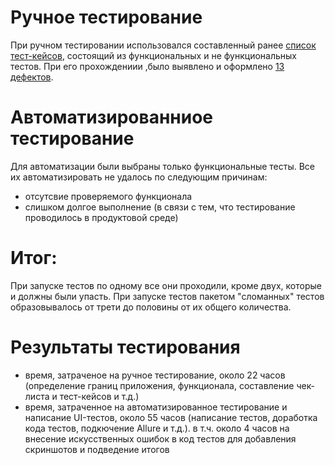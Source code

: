 # Ручное тестирование

При ручном тестировании использовался составленный ранее [список тест-кейсов](https://github.com/nancygespens/nancygespens-qamid-diplom-1/blob/7151ad78999103ef515298d1476591244c8e5cc2/Cases.xlsx), состоящий из функциональных и не функциональных тестов. При его прохождениии ,было выявлено и оформлено [13 дефектов](https://github.com/EugenyVinogradov/DiplomMiddleQA/issues).


# Автоматизированниое тестирование

Для автоматизации были выбраны только функциональные тесты. Все их автоматизировать не удалось по следующим причинам:
* отсутсвие проверяемого функционала
* слишком долгое выполнение (в связи с тем, что тестирование проводилось в продуктовой среде)

# Итог:

При запуске тестов по одному все они проходили, кроме двух, которые и должны были упасть. При запуске тестов пакетом "сломанных" тестов образовывалось от трети до половины от их общего количества.

# Результаты тестирования

* время, затраченое на ручное тестирование, около 22 часов (определение границ приложения, функционала, составление чек-листа и тест-кейсов и т.д.)
* время, затраченное на автоматизированное тестирование и написание UI-тестов, около 55 часов (написание тестов, доработка кода тестов, подкючение Allure и т.д.). в т.ч. около 4 часов на внесение искусственных ошибок в код тестов для добавления скриншотов и подведение итогов
